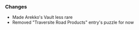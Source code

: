 ### Changes
- Made Arekko's Vault less rare
- Removed "Traversite Road Products" entry's puzzle for now